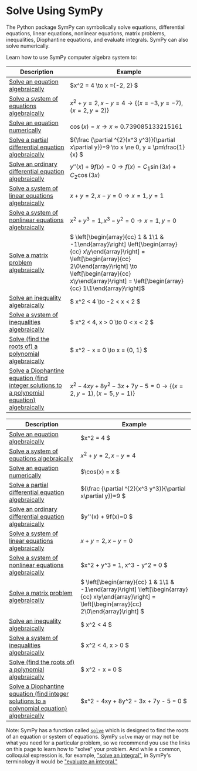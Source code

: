 # Solve Using SymPy

The Python package SymPy can symbolically solve equations, differential equations, 
linear equations, nonlinear equations, matrix problems, inequalities, 
Diophantine equations, and evaluate integrals. SymPy can also solve numerically.

Learn how to use SymPy computer algebra system to:


| Description                                                  | Example                                                                                                                     |
|--------------------------------------------------------------|-----------------------------------------------------------------------------------------------------------------------------|
| [ Solve an equation algebraically ](http://docs.sympy.org)                        | $x^2 = 4 \to x =\{-2, 2\} $                                                                                                |
| [ Solve a system of equations algebraically ](http://docs.sympy.org)              | $x^2 + y = 2, x - y = 4 \to \{(x = -3, y = -7), (x = 2, y = 2)\}$                                                                                        |
| [ Solve an equation numerically ](http://docs.sympy.org)                          | $\cos(x) = x \to x \approx 0.739085133215161$                                                                                           |
| [ Solve a partial differential equation algebraically ](http://docs.sympy.org)    | ${\frac {\partial ^{2}(x^3 y^3)}{\partial x\partial y}}=9 \to x \ne 0, y = \pm\frac{1}{x} $                                                                     |
| [ Solve an ordinary differential equation algebraically  ](http://docs.sympy.org) | $y''(x) + 9f(x)=0 \to f(x)=C_{1} \sin(3x)+ C_{2} \cos(3x)$                                                    |
| [ Solve a system of linear equations algebraically ](http://docs.sympy.org)       | $x + y = 2, x - y = 0 \to x = 1, y = 1$                                                                                           |
| [ Solve a system of nonlinear equations algebraically ](http://docs.sympy.org)    | $x^2 + y^3 = 1, x^3 - y^2 = 0 \to x = 1, y = 0$                                                                                       |
| [ Solve a matrix problem algebraically ](http://docs.sympy.org)                   | $ \left[\begin{array}{cc} 1 & 1\\1 & -1\end{array}\right] \left[\begin{array}{cc} x\\y\end{array}\right] = \left[\begin{array}{cc} 2\\0\end{array}\right] \to \left[\begin{array}{cc} x\\y\end{array}\right] = \left[\begin{array}{cc} 1\\1\end{array}\right]$  |
| [ Solve an inequality algebraically ](http://docs.sympy.org)                      | $ x^2 < 4 \to -2 < x < 2 $                                                                                                        |
| [ Solve a system of inequalities algebraically ](http://docs.sympy.org)           | $ x^2 < 4, x > 0 \to 0 < x < 2 $                                                                                                  |
| [ Solve (find the roots of) a polynomial algebraically ](http://docs.sympy.org)                       | $ x^2 - x = 0 \to x = \{0, 1\} $                                                                                                |
| [ Solve a Diophantine equation (find integer solutions to a polynomial equation) algebraically ](http://docs.sympy.org)             | $x^2 - 4xy + 8y^2 - 3x + 7y - 5 = 0 \to \{(x = 2, y = 1), (x = 5, y = 1)\}$                                                                                  |

| Description                                                  | Example                                                                                                                     |
|--------------------------------------------------------------|-----------------------------------------------------------------------------------------------------------------------------|
| [ Solve an equation algebraically ](http://docs.sympy.org)                        | $x^2 = 4 $                                                                                                        |
| [ Solve a system of equations algebraically ](http://docs.sympy.org)              | $x^2 + y = 2, x - y = 4$                                                                                               |
| [ Solve an equation numerically ](http://docs.sympy.org)                          | $\cos(x) = x $                                                                                                      |
| [ Solve a partial differential equation algebraically ](http://docs.sympy.org)    | ${\frac {\partial ^{2}(x^3 y^3)}{\partial x\partial y}}=9 $                                                                     |
| [ Solve an ordinary differential equation algebraically  ](http://docs.sympy.org) | $y''(x) + 9f(x)=0 $                                                    |
| [ Solve a system of linear equations algebraically ](http://docs.sympy.org)       | $x + y = 2, x - y = 0$                                                                                            |
| [ Solve a system of nonlinear equations algebraically ](http://docs.sympy.org)    | $x^2 + y^3 = 1, x^3 - y^2 = 0 $                                                                                       |
| [ Solve a matrix problem algebraically ](http://docs.sympy.org)                   | $ \left[\begin{array}{cc} 1 & 1\\1 & -1\end{array}\right] \left[\begin{array}{cc} x\\y\end{array}\right] = \left[\begin{array}{cc} 2\\0\end{array}\right] $ |
| [ Solve an inequality algebraically ](http://docs.sympy.org)                      | $ x^2 < 4 $                                                                                                         |
| [ Solve a system of inequalities algebraically ](http://docs.sympy.org)           | $ x^2 < 4, x > 0 $                                                                                                  |
| [ Solve (find the roots of) a polynomial algebraically ](http://docs.sympy.org)                       | $ x^2 - x = 0 $                                                                                                 |
| [ Solve a Diophantine equation (find integer solutions to a polynomial equation) algebraically ](http://docs.sympy.org)             | $x^2 - 4xy + 8y^2 - 3x + 7y - 5 = 0 $                                                                                  |

Note: SymPy has a function called 
[`solve`](https://docs.sympy.org/dev/modules/solvers/solvers.html?highlight=solve#sympy.solvers.solvers.solve) 
which is designed to find the roots of an equation or system of equations.
SymPy `solve` may or may not be what you need for a particular problem, 
so we recommend you use the links on this page to learn how to "solve" your problem.
And while a common, colloquial expression is, for example, ["solve an integral"](http://docs.sympy.org), 
in SymPy's terminology it would be ["evaluate an integral."](http://docs.sympy.org)
